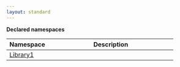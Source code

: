 ```yaml
---
layout: standard
---
```


<p class="is-size-5"><strong>Declared namespaces</strong></p>

<p>
<table class="table is-bordered docs-modules">
<thead>
<tr>
<th width="25%">Namespace</th>
<th width="75%">Description</th>
</tr>
</thead>
<tbody>
<tr>
<td><a href="/reference/Library1/library1.html">Library1</a></td>
<td></td>
</tr>
</tbody>
</table>
</p>
